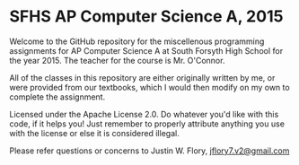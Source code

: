 SFHS AP Computer Science A, 2015
=================

Welcome to the GitHub repository for the miscellenous programming assignments for AP Computer Science A at South Forsyth High School for the year 2015. The teacher for the course is Mr. O'Connor.

All of the classes in this repository are either originally written by me, or were provided from our textbooks, which I would then modify on my own to complete the assignment.

Licensed under the Apache License 2.0. Do whatever you'd like with this code, if it helps you! Just remember to properly attribute anything you use with the license or else it is considered illegal.

Please refer questions or concerns to Justin W. Flory, jflory7.v2@gmail.com
